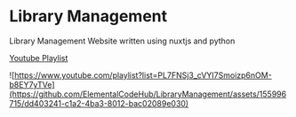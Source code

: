 # Library Management

Library Management Website written using nuxtjs and python

[Youtube Playlist](https://www.youtube.com/playlist?list=PL7FNSj3_cVYI7Smoizp6nOM-b8EY7yTVe)

![https://www.youtube.com/playlist?list=PL7FNSj3_cVYI7Smoizp6nOM-b8EY7yTVe](https://github.com/ElementalCodeHub/LibraryManagement/assets/155996715/dd403241-c1a2-4ba3-8012-bac02089e030)
